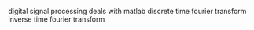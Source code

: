 digital signal processing
deals with matlab
discrete time fourier transform 
inverse time fourier transform
